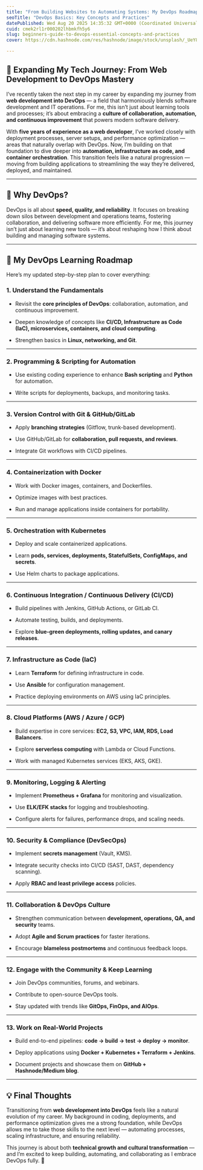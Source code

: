 ```yaml
---
title: "From Building Websites to Automating Systems: My DevOps Roadmap"
seoTitle: "DevOps Basics: Key Concepts and Practices"
datePublished: Wed Aug 20 2025 14:35:32 GMT+0000 (Coordinated Universal Time)
cuid: cmek2rl1r000202lhbmkfh5y6
slug: beginners-guide-to-devops-essential-concepts-and-practices
cover: https://cdn.hashnode.com/res/hashnode/image/stock/unsplash/_UeY8aTI6d0/upload/e635c7871e52dd5dfca1e509b69c46ab.jpeg

---
```


## 🚀 Expanding My Tech Journey: From Web Development to DevOps Mastery

I’ve recently taken the next step in my career by expanding my journey from **web development into DevOps** — a field that harmoniously blends software development and IT operations. For me, this isn’t just about learning tools and processes; it’s about embracing a **culture of collaboration, automation, and continuous improvement** that powers modern software delivery.

With **five years of experience as a web developer**, I’ve worked closely with deployment processes, server setups, and performance optimization — areas that naturally overlap with DevOps. Now, I’m building on that foundation to dive deeper into **automation, infrastructure as code, and container orchestration**. This transition feels like a natural progression — moving from building applications to streamlining the way they’re delivered, deployed, and maintained.

---

## 🌱 Why DevOps?

DevOps is all about **speed, quality, and reliability**. It focuses on breaking down silos between development and operations teams, fostering collaboration, and delivering software more efficiently. For me, this journey isn’t just about learning new tools — it’s about reshaping how I think about building and managing software systems.

---

## 🔑 My DevOps Learning Roadmap

Here’s my updated step-by-step plan to cover everything:

### 1\. **Understand the Fundamentals**

* Revisit the **core principles of DevOps**: collaboration, automation, and continuous improvement.
    
* Deepen knowledge of concepts like **CI/CD, Infrastructure as Code (IaC), microservices, containers, and cloud computing**.
    
* Strengthen basics in **Linux, networking, and Git**.
    

---

### 2\. **Programming & Scripting for Automation**

* Use existing coding experience to enhance **Bash scripting** and **Python** for automation.
    
* Write scripts for deployments, backups, and monitoring tasks.
    

---

### 3\. **Version Control with Git & GitHub/GitLab**

* Apply **branching strategies** (Gitflow, trunk-based development).
    
* Use GitHub/GitLab for **collaboration, pull requests, and reviews**.
    
* Integrate Git workflows with CI/CD pipelines.
    

---

### 4\. **Containerization with Docker**

* Work with Docker images, containers, and Dockerfiles.
    
* Optimize images with best practices.
    
* Run and manage applications inside containers for portability.
    

---

### 5\. **Orchestration with Kubernetes**

* Deploy and scale containerized applications.
    
* Learn **pods, services, deployments, StatefulSets, ConfigMaps, and secrets**.
    
* Use Helm charts to package applications.
    

---

### 6\. **Continuous Integration / Continuous Delivery (CI/CD)**

* Build pipelines with Jenkins, GitHub Actions, or GitLab CI.
    
* Automate testing, builds, and deployments.
    
* Explore **blue-green deployments, rolling updates, and canary releases**.
    

---

### 7\. **Infrastructure as Code (IaC)**

* Learn **Terraform** for defining infrastructure in code.
    
* Use **Ansible** for configuration management.
    
* Practice deploying environments on AWS using IaC principles.
    

---

### 8\. **Cloud Platforms (AWS / Azure / GCP)**

* Build expertise in core services: **EC2, S3, VPC, IAM, RDS, Load Balancers**.
    
* Explore **serverless computing** with Lambda or Cloud Functions.
    
* Work with managed Kubernetes services (EKS, AKS, GKE).
    

---

### 9\. **Monitoring, Logging & Alerting**

* Implement **Prometheus + Grafana** for monitoring and visualization.
    
* Use **ELK/EFK stacks** for logging and troubleshooting.
    
* Configure alerts for failures, performance drops, and scaling needs.
    

---

### 10\. **Security & Compliance (DevSecOps)**

* Implement **secrets management** (Vault, KMS).
    
* Integrate security checks into CI/CD (SAST, DAST, dependency scanning).
    
* Apply **RBAC and least privilege access** policies.
    

---

### 11\. **Collaboration & DevOps Culture**

* Strengthen communication between **development, operations, QA, and security** teams.
    
* Adopt **Agile and Scrum practices** for faster iterations.
    
* Encourage **blameless postmortems** and continuous feedback loops.
    

---

### 12\. **Engage with the Community & Keep Learning**

* Join DevOps communities, forums, and webinars.
    
* Contribute to open-source DevOps tools.
    
* Stay updated with trends like **GitOps, FinOps, and AIOps**.
    

---

### 13\. **Work on Real-World Projects**

* Build end-to-end pipelines: **code → build → test → deploy → monitor**.
    
* Deploy applications using **Docker + Kubernetes + Terraform + Jenkins**.
    
* Document projects and showcase them on **GitHub + Hashnode/Medium blog**.
    

---

## 💡 Final Thoughts

Transitioning from **web development into DevOps** feels like a natural evolution of my career. My background in coding, deployments, and performance optimization gives me a strong foundation, while DevOps allows me to take those skills to the next level — automating processes, scaling infrastructure, and ensuring reliability.

This journey is about both **technical growth and cultural transformation** — and I’m excited to keep building, automating, and collaborating as I embrace DevOps fully. 🚀